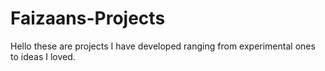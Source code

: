 # Faizaans-Projects
Hello these are projects I have developed ranging from experimental ones to ideas I loved.
